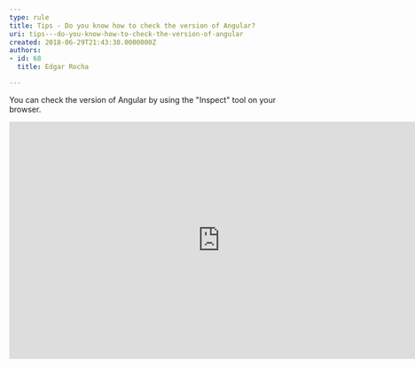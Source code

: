 ```yaml
---
type: rule
title: Tips - Do you know how to check the version of Angular?
uri: tips---do-you-know-how-to-check-the-version-of-angular
created: 2018-06-29T21:43:38.0000000Z
authors:
- id: 68
  title: Edgar Rocha

---
```




<span class='intro'> ​You can check the version of Angular by using the &quot;Inspect&quot; tool on your browser.​<br> </span>

<div class="ms-rtestate-read ms-rte-embedcode ms-rte-embedil ms-rtestate-notify">
   <iframe width="760" height="428" src="https&#58;//www.youtube.com/embed/jVpV4lwie50" frameborder="0"></iframe>&#160;</div>
<br>


